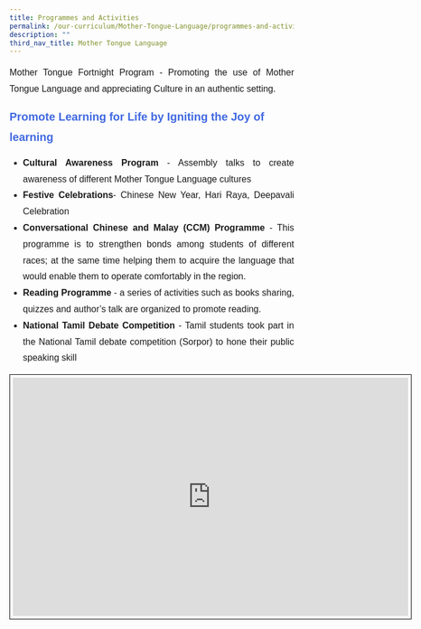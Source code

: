 ```yaml
---
title: Programmes and Activities
permalink: /our-curriculum/Mother-Tongue-Language/programmes-and-activities/
description: ""
third_nav_title: Mother Tongue Language
---
```

<p style="font-family:arial; font-size:16px; text-align:justify; line-height:1.8">Mother Tongue Fortnight Program - Promoting the use of Mother Tongue Language and appreciating Culture&nbsp;in an authentic setting.</p>

<div style="font-family:arial; font-size:20px; font-weight:bold; color:royalblue; line-height:1.8">Promote Learning for Life by Igniting the Joy of learning</div>
<ul>
<li style="font-family:arial; font-size:16px; text-align:justify; line-height:1.8"><b>Cultural Awareness Program</b> - Assembly talks to create awareness of different Mother Tongue Language cultures</li>
<li style="font-family:arial; font-size:16px; text-align:justify; line-height:1.8"><b>Festive Celebrations</b>- Chinese New Year, Hari Raya, Deepavali Celebration</li>
<li style="font-family:arial; font-size:16px; text-align:justify; line-height:1.8"><b>Conversational Chinese and Malay (CCM) Programme</b> - This programme is to strengthen bonds among students of different races; at the same time helping them to acquire the language that would enable them to operate comfortably in the region.</li>
<li style="font-family:arial; font-size:16px; text-align:justify; line-height:1.8"><b>Reading Programme</b> - a series of activities such as books sharing, quizzes and author’s talk are organized to promote reading.</li>
<li style="font-family:arial; font-size:16px; text-align:justify; line-height:1.8"><b>National Tamil Debate Competition</b> - Tamil students took part in the National Tamil debate competition (Sorpor) to hone their public speaking skill</li></ul>


<center><iframe allowfullscreen="true" height="422" width="700" frameborder="0" style="border:1px solid black; padding:5px" src="https://docs.google.com/presentation/d/e/2PACX-1vQQTZQECcTIJO5QIcuZ70vvlO3pwPeMXmwQ23-ND9BA9lGd4idac0mQ4XTl0OdeIsnboHbktap3kcXh/embed?start=false&amp;loop=false&amp;delayms=3000"></iframe></center>